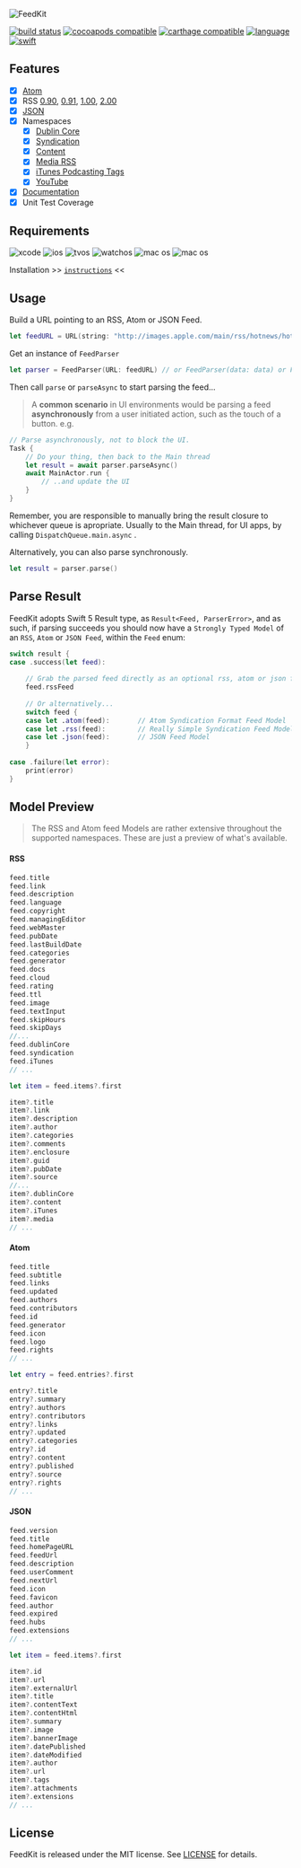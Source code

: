 ![FeedKit](/FeedKit.png?raw=true)

[![build status](https://travis-ci.org/nmdias/FeedKit.svg)](https://travis-ci.org/nmdias/FeedKit)
[![cocoapods compatible](https://img.shields.io/badge/cocoapods-compatible-brightgreen.svg)](https://cocoapods.org/pods/FeedKit)
[![carthage compatible](https://img.shields.io/badge/carthage-compatible-brightgreen.svg)](https://github.com/Carthage/Carthage)
[![language](https://img.shields.io/badge/spm-compatible-brightgreen.svg)](https://swift.org)
[![swift](https://img.shields.io/badge/swift-5.0-orange.svg)](https://github.com/nmdias/DefaultsKit/releases)

## Features

- [x] [Atom](https://tools.ietf.org/html/rfc4287)
- [x] RSS [0.90](http://www.rssboard.org/rss-0-9-0), [0.91](http://www.rssboard.org/rss-0-9-1), [1.00](http://web.resource.org/rss/1.0/spec), [2.00](http://cyber.law.harvard.edu/rss/rss.html)
- [x] [JSON](https://jsonfeed.org/version/1)  
- [x] Namespaces
    - [x] [Dublin Core](http://web.resource.org/rss/1.0/modules/dc/)
    - [x] [Syndication](http://web.resource.org/rss/1.0/modules/syndication/)
    - [x] [Content](http://web.resource.org/rss/1.0/modules/content/)
    - [x] [Media RSS](http://www.rssboard.org/media-rss)
    - [x] [iTunes Podcasting Tags](https://help.apple.com/itc/podcasts_connect/#/itcb54353390)
    - [x] [YouTube](https://developers.google.com/youtube/v3/guides/push_notifications)
- [x] [Documentation](http://cocoadocs.org/docsets/FeedKit)
- [x] Unit Test Coverage

## Requirements

![xcode](https://img.shields.io/badge/xcode-11-lightgrey.svg)
![ios](https://img.shields.io/badge/ios-10-lightgrey.svg)
![tvos](https://img.shields.io/badge/tvos-10-lightgrey.svg)
![watchos](https://img.shields.io/badge/watchos-3-lightgrey.svg)
![mac os](https://img.shields.io/badge/mac%20os-10.12-lightgrey.svg)
![mac os](https://img.shields.io/badge/ubuntu-16.04-lightgrey.svg)

Installation >> [`instructions`](https://github.com/nmdias/FeedKit/blob/master/INSTALL.md) <<

## Usage

Build a URL pointing to an RSS, Atom or JSON Feed.
```swift
let feedURL = URL(string: "http://images.apple.com/main/rss/hotnews/hotnews.rss")!
```

Get an instance of `FeedParser`
```swift
let parser = FeedParser(URL: feedURL) // or FeedParser(data: data) or FeedParser(xmlStream: stream)
```

Then call `parse` or `parseAsync` to start parsing the feed...

> A **common scenario** in UI environments would be parsing a feed **asynchronously** from a user initiated action, such as the touch of a button. e.g.

```swift
// Parse asynchronously, not to block the UI.
Task {
    // Do your thing, then back to the Main thread
    let result = await parser.parseAsync()
    await MainActor.run {
        // ..and update the UI
    }
}
```     

Remember, you are responsible to manually bring the result closure to whichever queue is apropriate. Usually to the Main thread, for UI apps, by calling `DispatchQueue.main.async` .

Alternatively, you can also parse synchronously.

```swift
let result = parser.parse()
```

## Parse Result

FeedKit adopts Swift 5 Result type, as `Result<Feed, ParserError>`, and as such, if parsing succeeds you should now have a `Strongly Typed Model` of an `RSS`, `Atom` or `JSON Feed`, within the `Feed` enum:

```swift
switch result {
case .success(let feed):
    
    // Grab the parsed feed directly as an optional rss, atom or json feed object
    feed.rssFeed
    
    // Or alternatively...
    switch feed {
    case let .atom(feed):       // Atom Syndication Format Feed Model
    case let .rss(feed):        // Really Simple Syndication Feed Model
    case let .json(feed):       // JSON Feed Model
    }
    
case .failure(let error):
    print(error)
}
```

## Model Preview

> The RSS and Atom feed Models are rather extensive throughout the supported namespaces. These are just a preview of what's available.

#### RSS

```swift
feed.title
feed.link
feed.description
feed.language
feed.copyright
feed.managingEditor
feed.webMaster
feed.pubDate
feed.lastBuildDate
feed.categories
feed.generator
feed.docs
feed.cloud
feed.rating
feed.ttl
feed.image
feed.textInput
feed.skipHours
feed.skipDays
//...
feed.dublinCore
feed.syndication
feed.iTunes
// ...

let item = feed.items?.first

item?.title
item?.link
item?.description
item?.author
item?.categories
item?.comments
item?.enclosure
item?.guid
item?.pubDate
item?.source
//...
item?.dublinCore
item?.content
item?.iTunes
item?.media
// ...
```

#### Atom

```swift
feed.title
feed.subtitle
feed.links
feed.updated
feed.authors
feed.contributors
feed.id
feed.generator
feed.icon
feed.logo
feed.rights
// ...

let entry = feed.entries?.first

entry?.title
entry?.summary
entry?.authors
entry?.contributors
entry?.links
entry?.updated
entry?.categories
entry?.id
entry?.content
entry?.published
entry?.source
entry?.rights
// ...
```

#### JSON

```swift
feed.version
feed.title
feed.homePageURL
feed.feedUrl
feed.description
feed.userComment
feed.nextUrl
feed.icon
feed.favicon
feed.author
feed.expired
feed.hubs
feed.extensions
// ...

let item = feed.items?.first

item?.id
item?.url
item?.externalUrl
item?.title
item?.contentText
item?.contentHtml
item?.summary
item?.image
item?.bannerImage
item?.datePublished
item?.dateModified
item?.author
item?.url
item?.tags
item?.attachments
item?.extensions
// ...
```

## License

FeedKit is released under the MIT license. See [LICENSE](https://github.com/nmdias/FeedKit/blob/master/LICENSE) for details.



